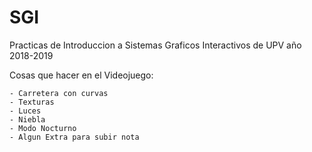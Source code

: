 # SGI
Practicas de Introduccion a Sistemas Graficos Interactivos de UPV año 2018-2019

Cosas que hacer en el Videojuego:

	- Carretera con curvas
	- Texturas
	- Luces
	- Niebla
	- Modo Nocturno
	- Algun Extra para subir nota